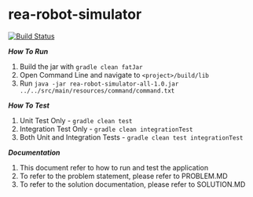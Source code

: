 rea-robot-simulator
===================

[![Build Status](https://travis-ci.org/Rob-Leggett/rea-robot-simulator.svg?branch=master)](https://travis-ci.org/Rob-Leggett/rea-robot-simulator)


***How To Run***

1. Build the jar with `gradle clean fatJar`
2. Open Command Line and navigate to `<project>/build/lib`
3. Run `java -jar rea-robot-simulator-all-1.0.jar ../../src/main/resources/command/command.txt` 

***How To Test***

1. Unit Test Only - `gradle clean test`
2. Integration Test Only - `gradle clean integrationTest`
3. Both Unit and Integration Tests - `gradle clean test integrationTest`

***Documentation***

1. This document refer to how to run and test the application
2. To refer to the problem statement, please refer to PROBLEM.MD
3. To refer to the solution documentation, please refer to SOLUTION.MD

